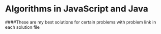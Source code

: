 # Algorithms in JavaScript and Java
####These are my best solutions for certain problems with problem link in each solution file

